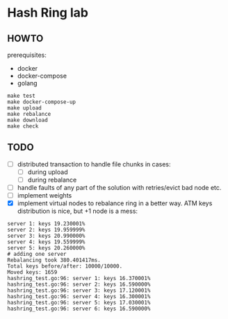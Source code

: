 # Hash Ring lab
## HOWTO

prerequisites:
- docker
- docker-compose
- golang

```shell
make test
make docker-compose-up
make upload
make rebalance
make download
make check
```

## TODO

- [ ] distributed transaction to handle file chunks in cases:
  - [ ] during upload
  - [ ]  during rebalance
- [ ] handle faults of any part of the solution with retries/evict bad node etc.
- [ ] implement weights
- [x] implement virtual nodes to rebalance ring in a better way. ATM keys distribution is nice, but +1 node is a mess:
```shell
server 1: keys 19.230001%
server 2: keys 19.959999%
server 3: keys 20.990000%
server 4: keys 19.559999%
server 5: keys 20.260000%
# adding one server
Rebalancing took 380.401417ms. 
Total keys before/after: 10000/10000. 
Moved keys: 1659
hashring_test.go:96: server 1: keys 16.370001%
hashring_test.go:96: server 2: keys 16.590000%
hashring_test.go:96: server 3: keys 17.120001%
hashring_test.go:96: server 4: keys 16.300001%
hashring_test.go:96: server 5: keys 17.030001%
hashring_test.go:96: server 6: keys 16.590000%
```
